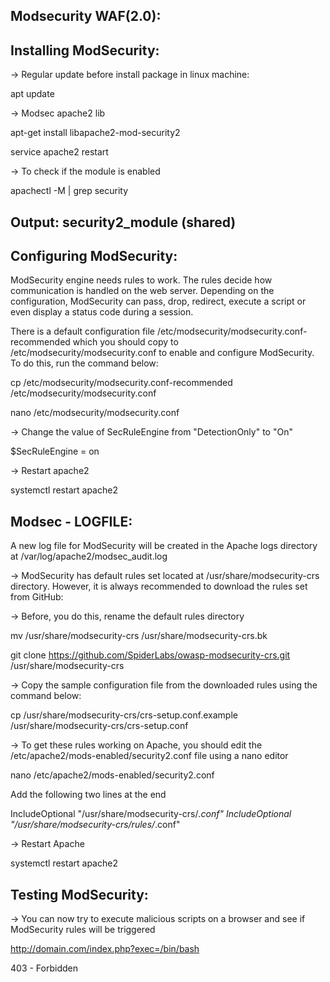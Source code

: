 Modsecurity WAF(2.0):
---------------------

Installing ModSecurity:
-----------------------
-> Regular update before install package in linux machine:

apt update

-> Modsec apache2 lib

apt-get install libapache2-mod-security2

service apache2 restart

-> To check if the module is enabled

apachectl -M | grep security

Output: security2_module (shared)
-------

Configuring ModSecurity:
------------------------

ModSecurity engine needs rules to work. The rules decide how communication is handled on the web server. Depending on the configuration, ModSecurity can pass, drop, redirect, execute a script or even display a status code during a session.  

There is a default configuration file /etc/modsecurity/modsecurity.conf-recommended which you should copy to /etc/modsecurity/modsecurity.conf to enable and configure ModSecurity. To do this, run the command below:  

cp /etc/modsecurity/modsecurity.conf-recommended /etc/modsecurity/modsecurity.conf

nano /etc/modsecurity/modsecurity.conf

-> Change the value of SecRuleEngine from "DetectionOnly" to "On"

$SecRuleEngine = on

-> Restart apache2

systemctl restart apache2

Modsec - LOGFILE:
-----------------

A new log file for ModSecurity will be created in the Apache logs directory at /var/log/apache2/modsec_audit.log  

-> ModSecurity has default rules set located at /usr/share/modsecurity-crs directory. However, it is always recommended to download the rules set from GitHub:  

-> Before, you do this, rename the default rules directory  

mv /usr/share/modsecurity-crs /usr/share/modsecurity-crs.bk

git clone https://github.com/SpiderLabs/owasp-modsecurity-crs.git /usr/share/modsecurity-crs

-> Copy the sample configuration file from the downloaded rules using the command below:

cp /usr/share/modsecurity-crs/crs-setup.conf.example /usr/share/modsecurity-crs/crs-setup.conf

-> To get these rules working on Apache, you should edit the /etc/apache2/mods-enabled/security2.conf file using a nano editor

nano /etc/apache2/mods-enabled/security2.conf

Add the following two lines at the end

IncludeOptional "/usr/share/modsecurity-crs/*.conf"
IncludeOptional "/usr/share/modsecurity-crs/rules/*.conf"

-> Restart Apache

systemctl restart apache2


Testing ModSecurity:
--------------------

-> You can now try to execute malicious scripts on a browser and see if ModSecurity rules will be triggered

http://domain.com/index.php?exec=/bin/bash

403 - Forbidden
